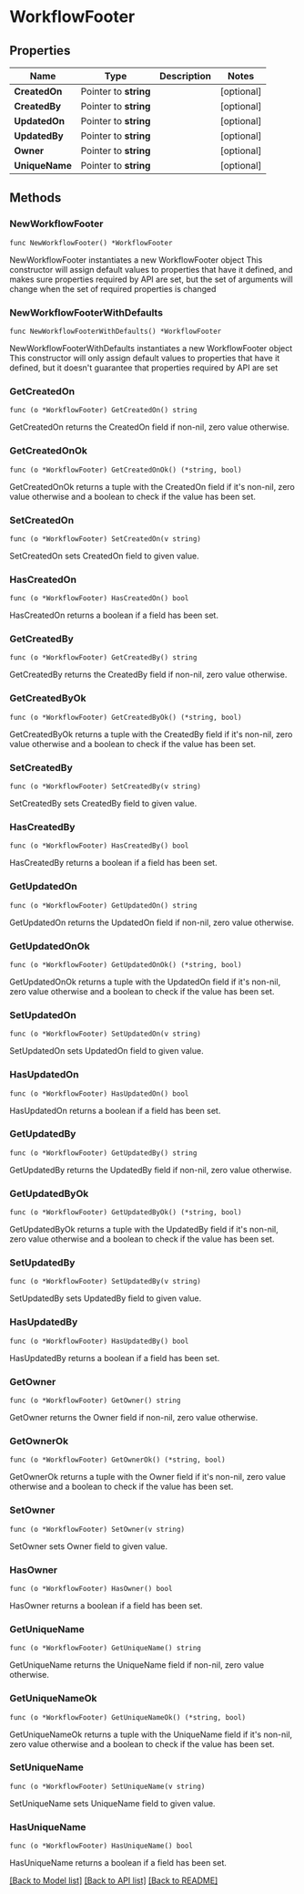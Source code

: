 # WorkflowFooter

## Properties

Name | Type | Description | Notes
------------ | ------------- | ------------- | -------------
**CreatedOn** | Pointer to **string** |  | [optional] 
**CreatedBy** | Pointer to **string** |  | [optional] 
**UpdatedOn** | Pointer to **string** |  | [optional] 
**UpdatedBy** | Pointer to **string** |  | [optional] 
**Owner** | Pointer to **string** |  | [optional] 
**UniqueName** | Pointer to **string** |  | [optional] 

## Methods

### NewWorkflowFooter

`func NewWorkflowFooter() *WorkflowFooter`

NewWorkflowFooter instantiates a new WorkflowFooter object
This constructor will assign default values to properties that have it defined,
and makes sure properties required by API are set, but the set of arguments
will change when the set of required properties is changed

### NewWorkflowFooterWithDefaults

`func NewWorkflowFooterWithDefaults() *WorkflowFooter`

NewWorkflowFooterWithDefaults instantiates a new WorkflowFooter object
This constructor will only assign default values to properties that have it defined,
but it doesn't guarantee that properties required by API are set

### GetCreatedOn

`func (o *WorkflowFooter) GetCreatedOn() string`

GetCreatedOn returns the CreatedOn field if non-nil, zero value otherwise.

### GetCreatedOnOk

`func (o *WorkflowFooter) GetCreatedOnOk() (*string, bool)`

GetCreatedOnOk returns a tuple with the CreatedOn field if it's non-nil, zero value otherwise
and a boolean to check if the value has been set.

### SetCreatedOn

`func (o *WorkflowFooter) SetCreatedOn(v string)`

SetCreatedOn sets CreatedOn field to given value.

### HasCreatedOn

`func (o *WorkflowFooter) HasCreatedOn() bool`

HasCreatedOn returns a boolean if a field has been set.

### GetCreatedBy

`func (o *WorkflowFooter) GetCreatedBy() string`

GetCreatedBy returns the CreatedBy field if non-nil, zero value otherwise.

### GetCreatedByOk

`func (o *WorkflowFooter) GetCreatedByOk() (*string, bool)`

GetCreatedByOk returns a tuple with the CreatedBy field if it's non-nil, zero value otherwise
and a boolean to check if the value has been set.

### SetCreatedBy

`func (o *WorkflowFooter) SetCreatedBy(v string)`

SetCreatedBy sets CreatedBy field to given value.

### HasCreatedBy

`func (o *WorkflowFooter) HasCreatedBy() bool`

HasCreatedBy returns a boolean if a field has been set.

### GetUpdatedOn

`func (o *WorkflowFooter) GetUpdatedOn() string`

GetUpdatedOn returns the UpdatedOn field if non-nil, zero value otherwise.

### GetUpdatedOnOk

`func (o *WorkflowFooter) GetUpdatedOnOk() (*string, bool)`

GetUpdatedOnOk returns a tuple with the UpdatedOn field if it's non-nil, zero value otherwise
and a boolean to check if the value has been set.

### SetUpdatedOn

`func (o *WorkflowFooter) SetUpdatedOn(v string)`

SetUpdatedOn sets UpdatedOn field to given value.

### HasUpdatedOn

`func (o *WorkflowFooter) HasUpdatedOn() bool`

HasUpdatedOn returns a boolean if a field has been set.

### GetUpdatedBy

`func (o *WorkflowFooter) GetUpdatedBy() string`

GetUpdatedBy returns the UpdatedBy field if non-nil, zero value otherwise.

### GetUpdatedByOk

`func (o *WorkflowFooter) GetUpdatedByOk() (*string, bool)`

GetUpdatedByOk returns a tuple with the UpdatedBy field if it's non-nil, zero value otherwise
and a boolean to check if the value has been set.

### SetUpdatedBy

`func (o *WorkflowFooter) SetUpdatedBy(v string)`

SetUpdatedBy sets UpdatedBy field to given value.

### HasUpdatedBy

`func (o *WorkflowFooter) HasUpdatedBy() bool`

HasUpdatedBy returns a boolean if a field has been set.

### GetOwner

`func (o *WorkflowFooter) GetOwner() string`

GetOwner returns the Owner field if non-nil, zero value otherwise.

### GetOwnerOk

`func (o *WorkflowFooter) GetOwnerOk() (*string, bool)`

GetOwnerOk returns a tuple with the Owner field if it's non-nil, zero value otherwise
and a boolean to check if the value has been set.

### SetOwner

`func (o *WorkflowFooter) SetOwner(v string)`

SetOwner sets Owner field to given value.

### HasOwner

`func (o *WorkflowFooter) HasOwner() bool`

HasOwner returns a boolean if a field has been set.

### GetUniqueName

`func (o *WorkflowFooter) GetUniqueName() string`

GetUniqueName returns the UniqueName field if non-nil, zero value otherwise.

### GetUniqueNameOk

`func (o *WorkflowFooter) GetUniqueNameOk() (*string, bool)`

GetUniqueNameOk returns a tuple with the UniqueName field if it's non-nil, zero value otherwise
and a boolean to check if the value has been set.

### SetUniqueName

`func (o *WorkflowFooter) SetUniqueName(v string)`

SetUniqueName sets UniqueName field to given value.

### HasUniqueName

`func (o *WorkflowFooter) HasUniqueName() bool`

HasUniqueName returns a boolean if a field has been set.


[[Back to Model list]](../README.md#documentation-for-models) [[Back to API list]](../README.md#documentation-for-api-endpoints) [[Back to README]](../README.md)


